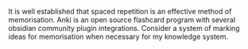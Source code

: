 It is well established that spaced repetition is an effective method of memorisation. Anki is an open source flashcard program with several obsidian community plugin integrations. Consider a system of marking ideas for memorisation when necessary for my knowledge system.